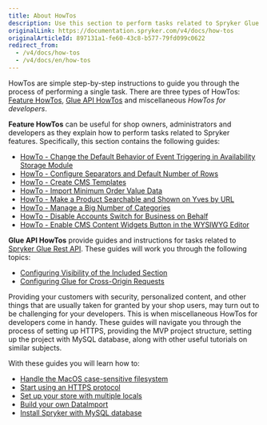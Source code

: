 ```yaml
---
title: About HowTos
description: Use this section to perform tasks related to Spryker Glue Rest API and Spryker features
originalLink: https://documentation.spryker.com/v4/docs/how-tos
originalArticleId: 897131a1-fe60-43c8-b577-79fd099c0622
redirect_from:
  - /v4/docs/how-tos
  - /v4/docs/en/how-tos
---
```


HowTos are simple step-by-step instructions to guide you through the process of performing a single task. There are three types of HowTos: [Feature HowTos](/docs/scos/dev/tutorials/202001.0/howtos/feature-howtos/feature-howtos.html), [Glue API HowTos](/docs/scos/dev/tutorials/202001.0/howtos/glue-api-howtos/glue-api-howtos.html) and miscellaneous _HowTos for developers_.

**Feature HowTos** can be useful for shop owners, administrators and developers as they explain how to perform tasks related to Spryker features. Specifically, this section contains the following guides:

* [HowTo - Change the Default Behavior of Event Triggering in Availability Storage Module](/docs/scos/dev/tutorials/202001.0/howtos/howto-change-the-default-behavior-of-event-triggering-in-the-availabilitystorage-module.html)
* [HowTo - Configure Separators and Default Number of Rows](https://documentation.spryker.com/v4/docs/ht-configure-separators-default-number-rows) 
* [HowTo - Create CMS Templates](/docs/scos/dev/tutorials/202001.0/howtos/feature-howtos/cms/howto-create-cms-templates.html)
* [HowTo - Import Minimum Order Value Data](https://documentation.spryker.com/v4/docs/ht-import-minimum-order-value-data-201903)
* [HowTo - Make a Product Searchable and Shown on Yves by URL](/docs/scos/dev/tutorials/202001.0/howtos/feature-howtos/howto-make-a-product-searchable-and-shown-on-the-storefront.html) 
* [HowTo - Manage a Big Number of Categories](/docs/scos/dev/tutorials/202001.0/howtos/feature-howtos/howto-manage-a-big-number-of-categories.html)
* [HowTo - Disable Accounts Switch for Business on Behalf](https://documentation.spryker.com/v4/docs/ht-disable-accounts-switch-for-bob-201907)
* [HowTo - Enable CMS Content Widgets Button in the WYSIWYG Editor](https://documentation.spryker.com/v4/docs/ht-enable-cms-content-widgets-button-201907)
<!--* How to - Use Blocks-->

**Glue API HowTos**  provide guides and instructions for tasks related to [Spryker Glue Rest API](/docs/scos/dev/glue-api/202001.0/glue-rest-api.html). These guides will work you through the following topics:

* [Configuring Visibility of the Included Section](/docs/scos/dev/tutorials/202001.0/howtos/glue-api-howtos/configuring-visibility-of-the-included-section.html)
* [Configuring Glue for Cross-Origin Requests](/docs/scos/dev/tutorials/202001.0/howtos/glue-api-howtos/configuring-glue-for-cross-origin-requests.html)

Providing your customers with security, personalized content, and other things that are usually taken for granted by your shop users, may turn out to be challenging for your developers. This is when miscellaneous HowTos for developers come in handy. These guides will navigate you through the process of setting up HTTPS, providing the MVP project structure, setting up the project with MySQL database, along with other useful tutorials on similar subjects.

With these guides you will learn how to:

* [Handle the MacOS case-sensitive filesystem](/docs/scos/dev/tutorials/202001.0/howtos/howto-handle-case-sensitive-file-system-on-mac-os.html)
* [Start using an HTTPS protocol](/docs/scos/dev/tutorials/202001.0/howtos/howto-force-https.html)
* [Set up your store with multiple locals](/docs/scos/dev/tutorials/202001.0/howtos/howto-set-up-stores-with-multiple-locales.html)
* [Build your own DataImport](/docs/scos/dev/developer-guides/202001.0/development-guide/back-end/data-manipulation/data-ingestion/data-importers/creating-a-data-importer.html)
* [Install Spryker with MySQL database](/docs/scos/dev/developer-guides/202001.0/development-guide/back-end/data-manipulation/data-ingestion/data-importers/creating-a-data-importer.html/ht-setup-spryker-with-mysql)
